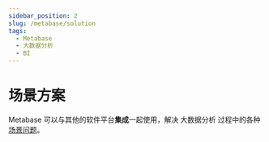 ```yaml
---
sidebar_position: 2
slug: /metabase/solution
tags:
  - Metabase
  - 大数据分析
  - BI
---
```


# 场景方案

Metabase 可以与其他的软件平台**集成**一起使用，解决 大数据分析 过程中的各种[场景问题](https://www.metabase.com/)。